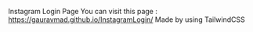 Instagram Login Page
You can visit this page : https://gauravmad.github.io/InstagramLogin/
Made by using TailwindCSS
